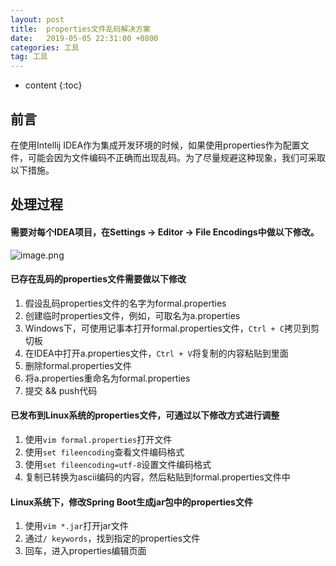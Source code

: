 ```yaml
---
layout: post
title:  properties文件乱码解决方案
date:   2019-05-05 22:31:00 +0800
categories: 工具
tag: 工具
---
```


* content
{:toc}

## 前言

在使用Intellij IDEA作为集成开发环境的时候，如果使用properties作为配置文件，可能会因为文件编码不正确而出现乱码。为了尽量规避这种现象，我们可采取以下措施。

## 处理过程

#### 需要对每个IDEA项目，在Settings → Editor → File Encodings中做以下修改。

![image.png](https://upload-images.jianshu.io/upload_images/845143-b478657ae325684f.png?jianshufrom=1)


#### 已存在乱码的properties文件需要做以下修改

1.  假设乱码properties文件的名字为formal.properties
2.  创建临时properties文件，例如，可取名为a.properties
3.  Windows下，可使用记事本打开formal.properties文件，`Ctrl + C`拷贝到剪切板
4.  在IDEA中打开a.properties文件，`Ctrl + V`将复制的内容粘贴到里面
5.  删除formal.properties文件
6.  将a.properties重命名为formal.properties
7.  提交 && push代码

#### 已发布到Linux系统的properties文件，可通过以下修改方式进行调整

1.  使用`vim formal.properties`打开文件
2.  使用`set fileencoding`查看文件编码格式
3.  使用`set fileencoding=utf-8`设置文件编码格式
4.  复制已转换为ascii编码的内容，然后粘贴到formal.properties文件中

#### Linux系统下，修改Spring Boot生成jar包中的properties文件

1.  使用`vim *.jar`打开jar文件
2.  通过`/ keywords`，找到指定的properties文件
3.  回车，进入properties编辑页面
